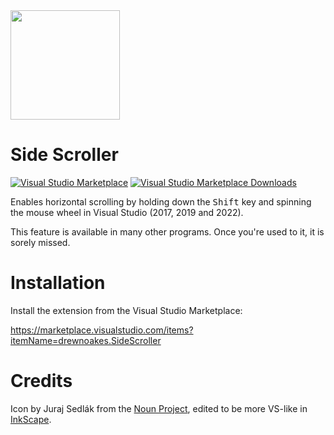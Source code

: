 <img src="Resources/Logo.svg" width="175" />

# Side Scroller

[![Visual Studio Marketplace](https://img.shields.io/visual-studio-marketplace/v/drewnoakes.SideScroller)](https://marketplace.visualstudio.com/items?itemName=drewnoakes.SideScroller)
[![Visual Studio Marketplace Downloads](https://img.shields.io/visual-studio-marketplace/i/drewnoakes.SideScroller)](https://marketplace.visualstudio.com/items?itemName=drewnoakes.SideScroller)

Enables horizontal scrolling by holding down the <kbd>Shift</kbd> key and spinning the mouse wheel in Visual Studio (2017, 2019 and 2022).

This feature is available in many other programs. Once you're used to it, it is sorely missed.

# Installation

Install the extension from the Visual Studio Marketplace:

https://marketplace.visualstudio.com/items?itemName=drewnoakes.SideScroller

# Credits

Icon by Juraj Sedlák from the [Noun Project](https://thenounproject.com/icon/1028300/), edited to be more VS-like in [InkScape](https://inkscape.org/).
